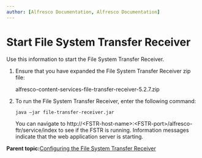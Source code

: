 ```yaml
---
author: [Alfresco Documentation, Alfresco Documentation]
---
```


# Start File System Transfer Receiver

Use this information to start the File System Transfer Receiver.

1.  Ensure that you have expanded the File System Transfer Receiver zip file:

    alfresco-content-services-file-transfer-receiver-5.2.7.zip

2.  To run the File System Transfer Receiver, enter the following command:

    ```
    java –jar file-transfer-receiver.jar
    ```

    You can navigate to http://<FSTR-host-name\>:<FSTR-port\>/alfresco-ftr/service/index to see if the FSTR is running. Information messages indicate that the web application server is starting.


**Parent topic:**[Configuring the File System Transfer Receiver](../concepts/FSTR-intro.md)

